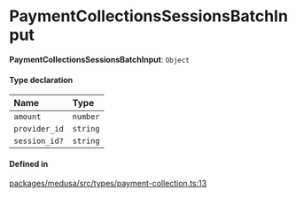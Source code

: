 # PaymentCollectionsSessionsBatchInput

 **PaymentCollectionsSessionsBatchInput**: `Object`

#### Type declaration

| Name | Type |
| :------ | :------ |
| `amount` | `number` |
| `provider_id` | `string` |
| `session_id?` | `string` |

#### Defined in

[packages/medusa/src/types/payment-collection.ts:13](https://github.com/medusajs/medusa/blob/3d9f5ae63/packages/medusa/src/types/payment-collection.ts#L13)
